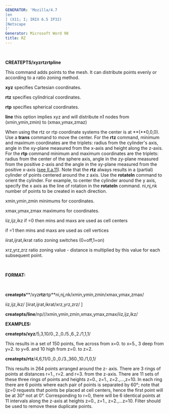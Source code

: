 ```yaml
---
GENERATOR: 'Mozilla/4.7 
[en
] (X11; I; IRIX 6.5 IP32) 
[Netscape
]'
Generator: Microsoft Word 98
title: RZ
---
```


 

 **CREATEPTS/xyzrtzrtpline**

  This command adds points to the mesh. It can distribute points
  evenly or according to a ratio zoning method.

  **xyz** specifies Cartesian coordinates.

  **rtz** specifies cylindrical coordinates.

  **rtp** specifies spherical coordinates.

  **line** this option implies xyz and will distribute n1 nodes from
  (xmin,ymin,zmin) to (xmax,ymax,zmaz)

  When using the rtz or rtp coordinate systems the center is at
  **(**0,0,0). Use a **trans** command to move the center. For the
  **rtz** command, minimum and maximum coordinates are the triplets:
  radius from the cylinder's axis, angle in the xy-plane measured from
  the x-axis and height along the z-axis. For the **rtp** command
  minimum and maximum coordinates are the triplets: radius from the
  center of the sphere axis, angle in the zy-plane measured from the
  positive z-axis and the angle in the xy-plane measured from the
  positive x-axis ([see II.a.11](conventions.md)). Note that the
  **rtz** always results in a (partial) cylinder of points centered
  around the z axis. Use the **rotateln** command to orient the
  cylinder. For example, to center the cylinder around the y axis,
  specify the x axis as the line of rotation in the **rotateln**
  command.
  ni,nj,nk number of points to be created in each direction.

  xmin,ymin,zmin minimums for coordinates.

  xmax,ymax,zmax maximums for coordinates.

  iiz,ijz,ikz if =0 then mins and maxs are used as cell centers

  if =1 then mins and maxs are used as cell vertices

  iirat,ijrat,ikrat ratio zoning switches (0=off,1=on)

  xrz,yrz,zrz ratio zoning value - distance is multiplied by this
  value for each subsequent point.

   

 **FORMAT:**

  

 **createpts****/xyz****rtz****rtp**ni,nj,nk/xmin,ymin,zmin/xmax,ymax,zmax/

 iiz,ijz,ikz/
[iirat,ijrat,ikrat/xrz,yrz,zrz/
]

 **createpts/line**/np///xmin,ymin,zmin,xmax,ymax,zmax/iiz,ijz,ikz/

 **EXAMPLES:**

  **createpts/xyz**/5,3,10/0.,2.,0./5.,6.,2./1,1,1/

  This results in a set of 150 points, five across from x=0. to x=5.,
  3 deep from y=2. to y=6. and 10 high from z=0. to z=2.

  **createpts/rtz**/4,6,11/0.,0.,0./3.,360.,10./1,0,1/

  This results in 264 points arranged around the z- axis. There are 3
  rings of points at distances r=1., r=2. and r=3. from the z-axis.
  There are 11 sets of these three rings of points and heights z=0.,
  z=1., z=2.,...,z=10. In each ring there are 6 points where each pair
  of points is separated by 60°; note that ijz=0 requests that points
  be placed at cell centers, hence the first point will be at 30° not
  at 0°. Corresponding to r=0, there will be 6 identical points at 11
  intervals along the z-axis at heights z=0., z=1., z=2.,...z=10.
  Filter should be used to remove these duplicate points.


